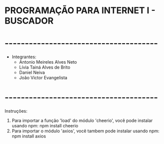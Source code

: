 # PROGRAMAÇÃO PARA INTERNET I - BUSCADOR

# --------------------------------------
- Integrantes:
    - Antonio Meireles Alves Neto
    - Lívia Tainá Alves de Brito
    - Daniel Neiva
    - João Victor Evangelista
# --------------------------------------
Instruções:
1. Para importar a função 'load' do módulo 'cheerio', você pode instalar usando npm:
   npm install cheerio
2. Para importar o módulo 'axios', você tambem pode instalar usando npm:
   npm install axios
